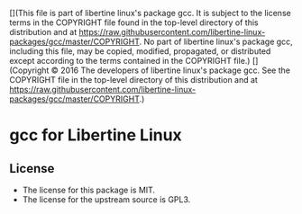 [](This file is part of libertine linux's package gcc. It is subject to the license terms in the COPYRIGHT file found in the top-level directory of this distribution and at https://raw.githubusercontent.com/libertine-linux-packages/gcc/master/COPYRIGHT. No part of libertine linux's package gcc, including this file, may be copied, modified, propagated, or distributed except according to the terms contained in the COPYRIGHT file.)
[](Copyright © 2016 The developers of libertine linux's package gcc. See the COPYRIGHT file in the top-level directory of this distribution and at https://raw.githubusercontent.com/libertine-linux-packages/gcc/master/COPYRIGHT.)

# gcc for Libertine Linux

## License

* The license for this package is MIT.
* The license for the upstream source is GPL3.
